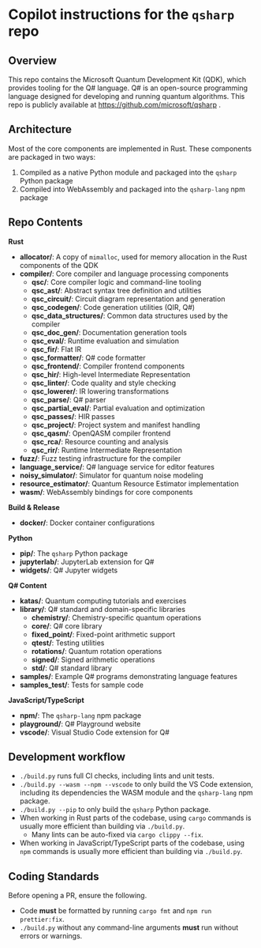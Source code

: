 # Copilot instructions for the `qsharp` repo

## Overview

This repo contains the Microsoft Quantum Development Kit (QDK), which provides tooling for the Q# language. Q# is an open-source programming language designed for developing and running quantum algorithms. This repo is publicly available at https://github.com/microsoft/qsharp .

## Architecture

Most of the core components are implemented in Rust. These components are packaged in two ways:

1. Compiled as a native Python module and packaged into the `qsharp` Python package
2. Compiled into WebAssembly and packaged into the `qsharp-lang` npm package

## Repo Contents

**Rust**

- **allocator/**: A copy of `mimalloc`, used for memory allocation in the Rust components of the QDK
- **compiler/**: Core compiler and language processing components
  - **qsc/**: Core compiler logic and command-line tooling
  - **qsc_ast/**: Abstract syntax tree definition and utilities
  - **qsc_circuit/**: Circuit diagram representation and generation
  - **qsc_codegen/**: Code generation utilities (QIR, Q#)
  - **qsc_data_structures/**: Common data structures used by the compiler
  - **qsc_doc_gen/**: Documentation generation tools
  - **qsc_eval/**: Runtime evaluation and simulation
  - **qsc_fir/**: Flat IR
  - **qsc_formatter/**: Q# code formatter
  - **qsc_frontend/**: Compiler frontend components
  - **qsc_hir/**: High-level Intermediate Representation
  - **qsc_linter/**: Code quality and style checking
  - **qsc_lowerer/**: IR lowering transformations
  - **qsc_parse/**: Q# parser
  - **qsc_partial_eval/**: Partial evaluation and optimization
  - **qsc_passes/**: HIR passes
  - **qsc_project/**: Project system and manifest handling
  - **qsc_qasm/**: OpenQASM compiler frontend
  - **qsc_rca/**: Resource counting and analysis
  - **qsc_rir/**: Runtime Intermediate Representation
- **fuzz/**: Fuzz testing infrastructure for the compiler
- **language_service/**: Q# language service for editor features
- **noisy_simulator/**: Simulator for quantum noise modeling
- **resource_estimator/**: Quantum Resource Estimator implementation
- **wasm/**: WebAssembly bindings for core components

**Build & Release**
- **docker/**: Docker container configurations

**Python**

- **pip/**: The `qsharp` Python package
- **jupyterlab/**: JupyterLab extension for Q#
- **widgets/**: Q# Jupyter widgets

**Q# Content**

- **katas/**: Quantum computing tutorials and exercises
- **library/**: Q# standard and domain-specific libraries
  - **chemistry/**: Chemistry-specific quantum operations
  - **core/**: Q# core library
  - **fixed_point/**: Fixed-point arithmetic support
  - **qtest/**: Testing utilities
  - **rotations/**: Quantum rotation operations
  - **signed/**: Signed arithmetic operations
  - **std/**: Q# standard library
- **samples/**: Example Q# programs demonstrating language features
- **samples_test/**: Tests for sample code

**JavaScript/TypeScript**

- **npm/**: The `qsharp-lang` npm package
- **playground/**: Q# Playground website
- **vscode/**: Visual Studio Code extension for Q#

## Development workflow

- `./build.py` runs full CI checks, including lints and unit tests.
- `./build.py --wasm --npm --vscode` to only build the VS Code extension, including its dependencies the WASM module and the `qsharp-lang` npm package.
- `./build.py --pip` to only build the `qsharp` Python package.
- When working in Rust parts of the codebase, using `cargo` commands is usually more efficient than building via `./build.py`.
  - Many lints can be auto-fixed via `cargo clippy --fix`.
- When working in JavaScript/TypeScript parts of the codebase, using `npm` commands is usually more efficient than building via `./build.py`.

## Coding Standards

Before opening a PR, ensure the following.

- Code **must** be formatted by running `cargo fmt` and `npm run prettier:fix`.
- `./build.py` without any command-line arguments **must** run without errors or warnings.
